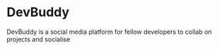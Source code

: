 # DevBuddy
DevBuddy is a social media platform for fellow developers to collab on projects and socialise
